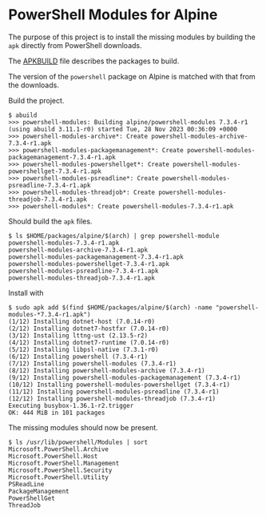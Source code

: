 # PowerShell Modules for Alpine

The purpose of this project is to install the missing modules by building the `apk` directly from PowerShell downloads.

The [APKBUILD](APKBUILD) file describes the packages to build.

The version of the `powershell` package on Alpine is matched with that from the downloads.

Build the project.

```
$ abuild
>>> powershell-modules: Building alpine/powershell-modules 7.3.4-r1 (using abuild 3.11.1-r0) started Tue, 28 Nov 2023 00:36:09 +0000
>>> powershell-modules-archive*: Create powershell-modules-archive-7.3.4-r1.apk
>>> powershell-modules-packagemanagement*: Create powershell-modules-packagemanagement-7.3.4-r1.apk
>>> powershell-modules-powershellget*: Create powershell-modules-powershellget-7.3.4-r1.apk
>>> powershell-modules-psreadline*: Create powershell-modules-psreadline-7.3.4-r1.apk
>>> powershell-modules-threadjob*: Create powershell-modules-threadjob-7.3.4-r1.apk
>>> powershell-modules*: Create powershell-modules-7.3.4-r1.apk
```

Should build the `apk` files.

```
$ ls $HOME/packages/alpine/$(arch) | grep powershell-module
powershell-modules-7.3.4-r1.apk
powershell-modules-archive-7.3.4-r1.apk
powershell-modules-packagemanagement-7.3.4-r1.apk
powershell-modules-powershellget-7.3.4-r1.apk
powershell-modules-psreadline-7.3.4-r1.apk
powershell-modules-threadjob-7.3.4-r1.apk
```

Install with

```
$ sudo apk add $(find $HOME/packages/alpine/$(arch) -name "powershell-modules-*7.3.4-r1.apk")
(1/12) Installing dotnet-host (7.0.14-r0)
(2/12) Installing dotnet7-hostfxr (7.0.14-r0)
(3/12) Installing lttng-ust (2.13.5-r2)
(4/12) Installing dotnet7-runtime (7.0.14-r0)
(5/12) Installing libpsl-native (7.3.1-r0)
(6/12) Installing powershell (7.3.4-r1)
(7/12) Installing powershell-modules (7.3.4-r1)
(8/12) Installing powershell-modules-archive (7.3.4-r1)
(9/12) Installing powershell-modules-packagemanagement (7.3.4-r1)
(10/12) Installing powershell-modules-powershellget (7.3.4-r1)
(11/12) Installing powershell-modules-psreadline (7.3.4-r1)
(12/12) Installing powershell-modules-threadjob (7.3.4-r1)
Executing busybox-1.36.1-r2.trigger
OK: 444 MiB in 101 packages
```

The missing modules should now be present.

```
$ ls /usr/lib/powershell/Modules | sort
Microsoft.PowerShell.Archive
Microsoft.PowerShell.Host
Microsoft.PowerShell.Management
Microsoft.PowerShell.Security
Microsoft.PowerShell.Utility
PSReadLine
PackageManagement
PowerShellGet
ThreadJob
```
